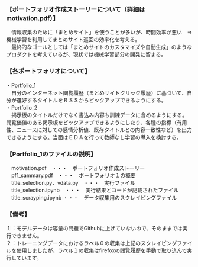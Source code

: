 ### 【ポートフォリオ作成ストーリーについて（詳細はmotivation.pdf）】
　情報収集のために「まとめサイト」を使うことが多いが、時間効率が悪い　⇒　機械学習を利用してまとめサイト巡回の効率化を考える。  
　最終的なゴールとしては「まとめサイトのカスタマイズや自動生成」のようなプロダクトを考えているが、現状では機械学習部分の開発に留まる。  
### 【各ポートフォリオについて】
・Portfolio_1  
　自分のインターネット閲覧履歴（まとめサイトクリック履歴）に基づいて、自分が選好するタイトルをＲＳＳからピックアップできるようにする。  
・Portfolio_2  
　掲示板のタイトルだけでなく書込み内容も訓練データに含めるようにする。閲覧価値のある掲示板をピックアップできるようにしたり、各種の指標（有用性、ニュースに対しての感情分析値、既存タイトルとの内容一致性など）を出力できるようにする。当面はＥＤＡを行って教師なし学習の導入を検討する。
  
### 【Portfolio_1のファイルの説明】
　motivation.pdf　・・・　ポートフォリオ作成ストーリー  
　pf1_sammary.pdf　・・・　ポートフォリオ１の概要  
　title_selection.py、vdata.py　・・・　実行ファイル  
　title_selection.ipynb　・・・　実行結果とコードが記載されたファイル    
　title_scrayping.ipynb  ・・・　データ収集用のスクレイピングファイル  
  
###  【備考】
１：モデルデータは容量の問題でGithubに上げていないので、そのままでは実行できません。  
２：トレーニングデータにおけるラベル０の収集は上記のスクレイピングファイルを使用しましたが、ラベル１の収集はfirefoxの閲覧履歴を手動で取り込んで実行しています。
